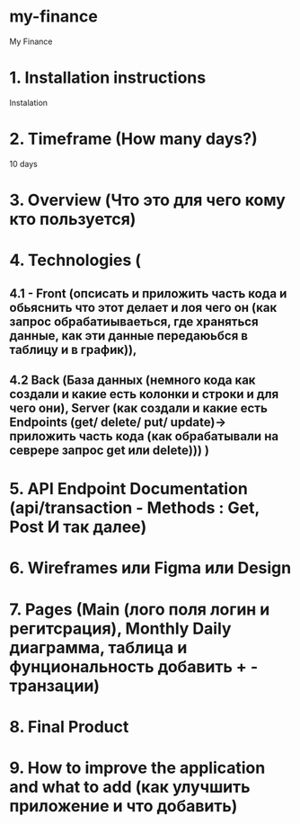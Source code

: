 # my-finance
My Finance

# 1. Installation instructions
Instalation

# 2. Timeframe (How many days?)
10 days

# 3. Overview (Что это для чего кому кто пользуется)

# 4. Technologies (

## 4.1 - Front (опсисать и приложить часть кода и обьяснить что этот делает и лоя чего он (как запрос обрабатиываеться, где храняться данные, как эти данные передаюьбся в таблицу и в график)), 

## 4.2 Back (База данных (немного кода как создали и какие есть колонки и строки и для чего они), Server (как создали и какие есть Endpoints (get/ delete/ put/ update)-> приложить часть кода (как обрабатывали на севрере запрос get или delete))) )

# 5. API Endpoint Documentation (api/transaction - Methods : Get, Post И так далее)

# 6. Wireframes или Figma или Design

# 7. Pages (Main (лого поля логин и регитсрация), Monthly Daily диаграмма, таблица и фунциональность добавить + - транзации)

# 8. Final Product

# 9. How to improve the application and what to add (как улучшить приложение и что добавить)
